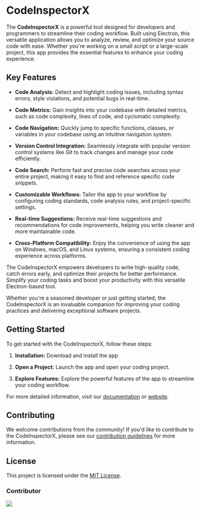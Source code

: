 # CodeInspectorX

The **CodeInspectorX** is a powerful tool designed for developers and programmers to streamline their coding workflow. Built using Electron, this versatile application allows you to analyze, review, and optimize your source code with ease. Whether you're working on a small script or a large-scale project, this app provides the essential features to enhance your coding experience.

## Key Features

- **Code Analysis:** Detect and highlight coding issues, including syntax errors, style violations, and potential bugs in real-time.

- **Code Metrics:** Gain insights into your codebase with detailed metrics, such as code complexity, lines of code, and cyclomatic complexity.

- **Code Navigation:** Quickly jump to specific functions, classes, or variables in your codebase using an intuitive navigation system.

- **Version Control Integration:** Seamlessly integrate with popular version control systems like Git to track changes and manage your code efficiently.

- **Code Search:** Perform fast and precise code searches across your entire project, making it easy to find and reference specific code snippets.

- **Customizable Workflows:** Tailor the app to your workflow by configuring coding standards, code analysis rules, and project-specific settings.

- **Real-time Suggestions:** Receive real-time suggestions and recommendations for code improvements, helping you write cleaner and more maintainable code.

- **Cross-Platform Compatibility:** Enjoy the convenience of using the app on Windows, macOS, and Linux systems, ensuring a consistent coding experience across platforms.

The CodeInspectorX empowers developers to write high-quality code, catch errors early, and optimize their projects for better performance. Simplify your coding tasks and boost your productivity with this versatile Electron-based tool.

Whether you're a seasoned developer or just getting started, the CodeInspectorX is an invaluable companion for improving your coding practices and delivering exceptional software projects.

## Getting Started

To get started with the CodeInspectorX, follow these steps:

1. **Installation:** Download and install the app

2. **Open a Project:** Launch the app and open your coding project.

3. **Explore Features:** Explore the powerful features of the app to streamline your coding workflow.

For more detailed information, visit our [documentation](link-to-documentation) or [website](link-to-website).

## Contributing

We welcome contributions from the community! If you'd like to contribute to the CodeInspectorX, please see our [contribution guidelines](link-to-guidelines) for more information.

## License

This project is licensed under the [MIT License](LICENSE).

### Contributor
<a href="https://github.com/mikaaamoe/CodeInspectorX/graphs/contributors">
  <img src="https://contrib.rocks/image?repo=mikaaamoe/CodeInspectorX" />
</a>
<br>